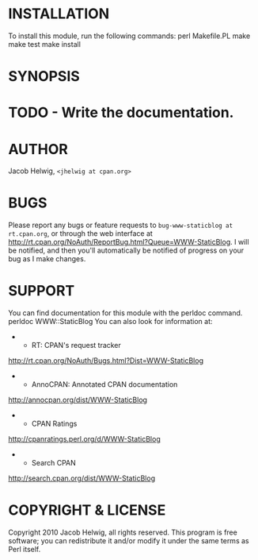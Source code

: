 # INSTALLATION

To install this module, run the following commands:
    perl Makefile.PL
    make
    make test
    make install



# SYNOPSIS

# TODO - Write the documentation.

# AUTHOR

Jacob Helwig, `<jhelwig at cpan.org>`



# BUGS

Please report any bugs or feature requests to `bug-www-staticblog at
rt.cpan.org`, or through the web interface at
<http://rt.cpan.org/NoAuth/ReportBug.html?Queue=WWW-StaticBlog>.  I will be
notified, and then you'll automatically be notified of progress on your bug as
I make changes.



# SUPPORT

You can find documentation for this module with the perldoc command.
    perldoc WWW::StaticBlog
You can also look for information at:

- * RT: CPAN's request tracker

<http://rt.cpan.org/NoAuth/Bugs.html?Dist=WWW-StaticBlog>



- * AnnoCPAN: Annotated CPAN documentation

<http://annocpan.org/dist/WWW-StaticBlog>



- * CPAN Ratings

<http://cpanratings.perl.org/d/WWW-StaticBlog>



- * Search CPAN

<http://search.cpan.org/dist/WWW-StaticBlog>





# COPYRIGHT & LICENSE

Copyright 2010 Jacob Helwig, all rights reserved.
This program is free software; you can redistribute it and/or modify it under
the same terms as Perl itself.